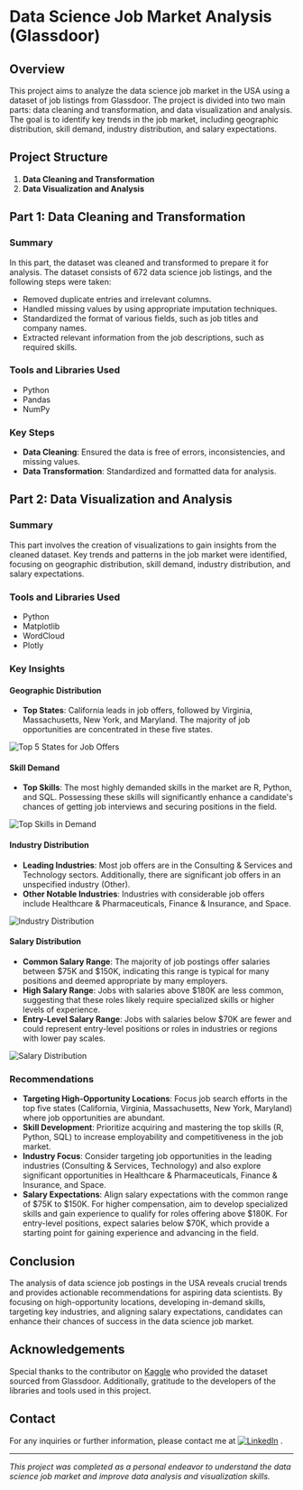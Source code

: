# Data Science Job Market Analysis (Glassdoor)

## Overview
This project aims to analyze the data science job market in the USA using a dataset of job listings from Glassdoor. The project is divided into two main parts: data cleaning and transformation, and data visualization and analysis. The goal is to identify key trends in the job market, including geographic distribution, skill demand, industry distribution, and salary expectations.

## Project Structure
1. **Data Cleaning and Transformation**
2. **Data Visualization and Analysis**

## Part 1: Data Cleaning and Transformation

### Summary
In this part, the dataset was cleaned and transformed to prepare it for analysis. The dataset consists of 672 data science job listings, and the following steps were taken:

- Removed duplicate entries and irrelevant columns.
- Handled missing values by using appropriate imputation techniques.
- Standardized the format of various fields, such as job titles and company names.
- Extracted relevant information from the job descriptions, such as required skills.

### Tools and Libraries Used
- Python
- Pandas
- NumPy

### Key Steps
- **Data Cleaning**: Ensured the data is free of errors, inconsistencies, and missing values.
- **Data Transformation**: Standardized and formatted data for analysis.

## Part 2: Data Visualization and Analysis

### Summary
This part involves the creation of visualizations to gain insights from the cleaned dataset. Key trends and patterns in the job market were identified, focusing on geographic distribution, skill demand, industry distribution, and salary expectations.

### Tools and Libraries Used
- Python
- Matplotlib
- WordCloud
- Plotly

### Key Insights

#### Geographic Distribution
- **Top States**: California leads in job offers, followed by Virginia, Massachusetts, New York, and Maryland. The majority of job opportunities are concentrated in these five states.

![Top 5 States for Job Offers](images/top_5_states_visual.svg)

#### Skill Demand
- **Top Skills**: The most highly demanded skills in the market are R, Python, and SQL. Possessing these skills will significantly enhance a candidate's chances of getting job interviews and securing positions in the field.

![Top Skills in Demand](images/top_skills_visual.svg)

#### Industry Distribution
- **Leading Industries**: Most job offers are in the Consulting & Services and Technology sectors. Additionally, there are significant job offers in an unspecified industry (Other).
- **Other Notable Industries**: Industries with considerable job offers include Healthcare & Pharmaceuticals, Finance & Insurance, and Space.

![Industry Distribution](images/industry_distribution_visual.svg)

#### Salary Distribution
- **Common Salary Range**: The majority of job postings offer salaries between $75K and $150K, indicating this range is typical for many positions and deemed appropriate by many employers.
- **High Salary Range**: Jobs with salaries above $180K are less common, suggesting that these roles likely require specialized skills or higher levels of experience.
- **Entry-Level Salary Range**: Jobs with salaries below $70K are fewer and could represent entry-level positions or roles in industries or regions with lower pay scales.

![Salary Distribution](images/salary_distribution_visual.svg)

### Recommendations

- **Targeting High-Opportunity Locations**: Focus job search efforts in the top five states (California, Virginia, Massachusetts, New York, Maryland) where job opportunities are abundant.
- **Skill Development**: Prioritize acquiring and mastering the top skills (R, Python, SQL) to increase employability and competitiveness in the job market.
- **Industry Focus**: Consider targeting job opportunities in the leading industries (Consulting & Services, Technology) and also explore significant opportunities in Healthcare & Pharmaceuticals, Finance & Insurance, and Space.
- **Salary Expectations**: Align salary expectations with the common range of $75K to $150K. For higher compensation, aim to develop specialized skills and gain experience to qualify for roles offering above $180K. For entry-level positions, expect salaries below $70K, which provide a starting point for gaining experience and advancing in the field.

## Conclusion
The analysis of data science job postings in the USA reveals crucial trends and provides actionable recommendations for aspiring data scientists. By focusing on high-opportunity locations, developing in-demand skills, targeting key industries, and aligning salary expectations, candidates can enhance their chances of success in the data science job market.

## Acknowledgements
Special thanks to the contributor on [Kaggle](https://www.kaggle.com/) who provided the dataset sourced from Glassdoor. Additionally, gratitude to the developers of the libraries and tools used in this project.


## Contact
For any inquiries or further information, please contact me at [![LinkedIn](https://img.shields.io/badge/LinkedIn-Profile-blue)](https://www.linkedin.com/in/otmane-ainelkitane/)
.

---

*This project was completed as a personal endeavor to understand the data science job market and improve data analysis and visualization skills.*
